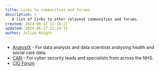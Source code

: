 ```yaml
---
title: Links to communities and forums
description: >
   A list of links to other relavent communities and forums.
created: 2024-06-17 11:24:27
updated: 2024-06-17 11:24:31
author: Julian Knight
---
```


* [AnalystX]() - For data analysts and data scientists analysing health and social care data.
* [CAN]() - For cyber security leads and specialists from across the NHS.
* [CIO Forum]()
